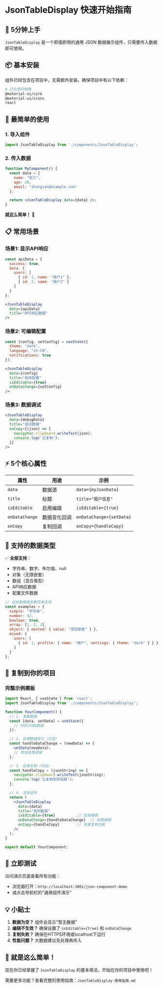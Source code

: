 # JsonTableDisplay 快速开始指南

## 🎯 5分钟上手

`JsonTableDisplay` 是一个即插即用的通用 JSON 数据展示组件，只需要传入数据即可使用。

## 📦 基本安装

组件已经包含在项目中，无需额外安装。确保项目中有以下依赖：

```bash
# 已包含的依赖
@material-ui/core
@material-ui/icons
react
```

## 🚀 最简单的使用

### 1. 导入组件

```jsx
import JsonTableDisplay from './components/JsonTableDisplay';
```

### 2. 传入数据

```jsx
function MyComponent() {
  const data = {
    name: "张三",
    age: 28,
    email: "zhangsan@example.com"
  };

  return <JsonTableDisplay data={data} />;
}
```

**就这么简单！** 🎉

## 📋 常用场景

### 场景1: 显示API响应

```jsx
const apiData = {
  success: true,
  data: {
    users: [
      { id: 1, name: "用户1" },
      { id: 2, name: "用户2" }
    ]
  }
};

<JsonTableDisplay 
  data={apiData} 
  title="API响应数据" 
/>
```

### 场景2: 可编辑配置

```jsx
const [config, setConfig] = useState({
  theme: "dark",
  language: "zh-CN",
  notifications: true
});

<JsonTableDisplay
  data={config}
  title="系统配置"
  isEditable={true}
  onDataChange={setConfig}
/>
```

### 场景3: 数据调试

```jsx
<JsonTableDisplay
  data={debugData}
  title="调试数据"
  onCopy={(json) => {
    navigator.clipboard.writeText(json);
    console.log('已复制');
  }}
/>
```

## ⚡ 5个核心属性

| 属性 | 用途 | 示例 |
|------|------|------|
| `data` | 数据源 | `data={myJsonData}` |
| `title` | 标题 | `title="用户信息"` |
| `isEditable` | 启用编辑 | `isEditable={true}` |
| `onDataChange` | 数据变化回调 | `onDataChange={setData}` |
| `onCopy` | 复制回调 | `onCopy={handleCopy}` |

## 🎨 支持的数据类型

✅ **全部支持**：
- 字符串、数字、布尔值、null
- 对象（无限嵌套）
- 数组（混合类型）
- API响应数据
- 配置文件数据

```jsx
// 这些数据类型都完美支持
const examples = {
  simple: "字符串",
  number: 42,
  boolean: true,
  array: [1, 2, 3],
  object: { nested: { value: "深层嵌套" } },
  mixed: {
    users: [
      { id: 1, profile: { name: "用户", settings: { theme: "dark" } } }
    ]
  }
};
```

## 🔧 复制到你的项目

### 完整示例模板

```jsx
import React, { useState } from 'react';
import JsonTableDisplay from './components/JsonTableDisplay';

function YourComponent() {
  // 1. 准备数据
  const [data, setData] = useState({
    // 你的JSON数据
  });

  // 2. 处理数据变化（可选）
  const handleDataChange = (newData) => {
    setData(newData);
    // 其他处理逻辑
  };

  // 3. 处理复制（可选）
  const handleCopy = (jsonString) => {
    navigator.clipboard.writeText(jsonString);
    console.log('已复制到剪贴板');
  };

  // 4. 渲染组件
  return (
    <JsonTableDisplay
      data={data}
      title="我的数据"
      isEditable={true}          // 如需编辑
      onDataChange={handleDataChange}  // 如需编辑
      onCopy={handleCopy}        // 如需复制功能
    />
  );
}

export default YourComponent;
```

## 🎯 立即测试

访问演示页面查看所有功能：
- 浏览器打开：`http://localhost:3001/json-component-demo`
- 或点击导航栏的"通用组件演示"

## 💡 小贴士

1. **数据为空？** 组件会显示"暂无数据"
2. **编辑不生效？** 确保设置了 `isEditable={true}` 和 `onDataChange`
3. **复制失败？** 确保在HTTPS环境或localhost下运行
4. **性能问题？** 大数据建议先处理再传入

## 🎉 就是这么简单！

现在你已经掌握了 `JsonTableDisplay` 的基本用法，开始在你的项目中使用吧！

需要更多功能？查看完整的使用指南：`JsonTableDisplay-使用指南.md` 